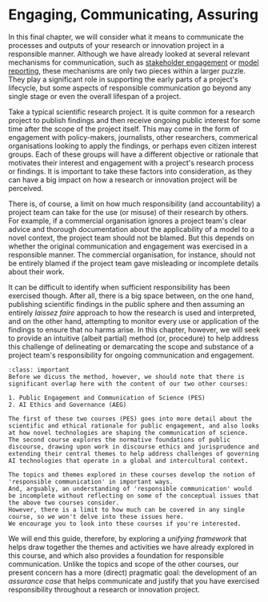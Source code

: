 # Engaging, Communicating, Assuring

In this final chapter, we will consider what it means to communicate the processes and outputs of your research or innovation project in a responsible manner.
Although we have already looked at several relevant mechanisms for communication, such as [stakeholder engagement](../chapter4/project_design/planning.md) or [model reporting](../chapter4/model_development/model_reporting.md), these mechanisms are only two pieces within a larger puzzle.
They play a significant role in supporting the early parts of a project's lifecycle, but some aspects of responsible communication go beyond any single stage or even the overall lifespan of a project.

Take a typical scientific research project.
It is quite common for a research project to publish findings and then receive ongoing public interest for some time after the scope of the project itself.
This may come in the form of engagement with policy-makers, journalists, other researchers, commerical organisations looking to apply the findings, or perhaps even citizen interest groups.
Each of these groups will have a different objective or rationale that motivates their interest and engagement with a project's research process or findings.
It is important to take these factors into consideration, as they can have a big impact on how a research or innovation project will be perceived.

There is, of course, a limit on how much responsibility (and accountability) a project team can take for the use (or misuse) of their research by others.
For example, if a commercial organisation ignores a project team's clear advice and thorough documentation about the applicability of a model to a novel context, the project team should not be blamed.
But this depends on whether the original communication and engagement was exercised in a responsible manner.
The commercial organisation, for instance, should not be entirely blamed if the project team gave misleading or incomplete details about their work.

It can be difficult to identify when sufficient responsibility has been exercised though.
After all, there is a big space between, on the one hand, publishing scientific findings in the public sphere and then assuming an entirely *laissez faire* approach to how the research is used and interpreted, and on the other hand, attempting to monitor every use or application of the findings to ensure that no harms arise.
In this chapter, however, we will seek to provide an intuitive (albeit partial) method (or, procedure) to help address this challenge of delineating or demarcating the scope and substance of a project team's responsibility for ongoing communication and engagement.

```{admonition} Additional Guides
:class: important
Before we dicuss the method, however, we should note that there is significant overlap here with the content of our two other courses:

1. Public Engagement and Communication of Science (PES)
2. AI Ethics and Governance (AEG)

The first of these two courses (PES) goes into more detail about the scientific and ethical rationale for public engagement, and also looks at how novel technologies are shaping the communication of science.
The second course explores the normative foundations of public discourse, drawing upon work in discourse ethics and jurisprudence and extending their central themes to help address challenges of governing AI technologies that operate in a global and intercultural context.

The topics and themes explored in these courses develop the notion of 'responsible communication' in important ways.
And, arguably, an understanding of 'responsible communication' would be incomplete without reflecting on some of the conceptual issues that the above two courses consider.
However, there is a limit to how much can be covered in any single course, so we won't delve into these issues here.
We encourage you to look into these courses if you're interested.
```

We will end this guide, therefore, by exploring a *unifying framework* that helps draw together the themes and activities we have already explored in this course, and which also provides a foundation for responsible communication.
Unlike the topics and scope of the other courses, our present concern has a more (direct) pragmatic goal: the development of an *assurance case* that helps communicate and justify that you have exercised responsibility throughout a research or innovation project.
